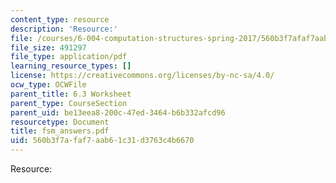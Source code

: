 ```yaml
---
content_type: resource
description: 'Resource:'
file: /courses/6-004-computation-structures-spring-2017/560b3f7afaf7aab61c31d3763c4b6670_fsm_answers.pdf
file_size: 491297
file_type: application/pdf
learning_resource_types: []
license: https://creativecommons.org/licenses/by-nc-sa/4.0/
ocw_type: OCWFile
parent_title: 6.3 Worksheet
parent_type: CourseSection
parent_uid: be13eea8-200c-47ed-3464-b6b332afcd96
resourcetype: Document
title: fsm_answers.pdf
uid: 560b3f7a-faf7-aab6-1c31-d3763c4b6670
---
```

Resource:
